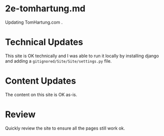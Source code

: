 
# 2e-tomhartung.md

Updating TomHartung.com .

# Technical Updates

This site is OK technically and I was able to run it locally by installing django and adding a `gitignored/Site/Site/settings.py` file.

# Content Updates

The content on this site is OK as-is.

# Review

Quickly review the site to ensure all the pages still work ok.

